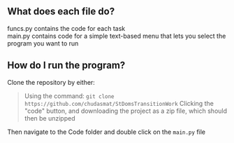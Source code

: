 ## What does each file do?

funcs.py contains the code for each task  
main.py contains code for a simple text-based menu that lets you select the program you want to run

## How do I run the program?

Clone the repository by either:   
> Using the command: `git clone https://github.com/chudasmat/StDomsTransitionWork` 
> Clicking the "code" button, and downloading the project as a zip file, which should then be unzipped  

Then navigate to the Code folder and double click on the `main.py` file

